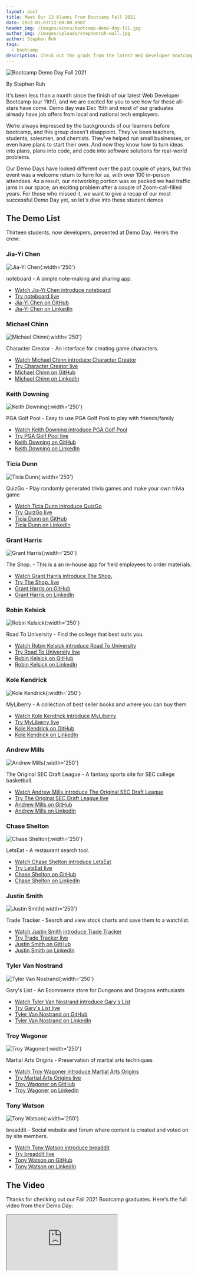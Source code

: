 ```yaml
---
layout: post
title: Meet Our 13 Alumni From Bootcamp Fall 2021
date: 2022-01-03T12:00:00.000Z
header_img: /images/aincu/bootcamp-demo-day-f21.jpg
author_img: /images/uploads/stephenruh-wall.jpg
author: Stephen Ruh
tags:
  - bootcamp
description: Check out the grads from the latest Web Developer Bootcamp program (our 11th)!
---
```

![Bootcamp Demo Day Fall 2021](/images/aincu/bootcamp-demo-day-f21.jpg "Bootcamp Demo Day at Awesome Inc - December 2021")

By Stephen Ruh

It's been less than a month since the finish of our latest Web Developer Bootcamp (our 11th!), and we are excited for you to see how far these all-stars have come. Demo day was Dec 15th and most of our graduates already have job offers from local and national tech employers.

We’re always impressed by the backgrounds of our learners before bootcamp, and this group doesn't disappoint. They've been teachers, students, salesmen, and chemists. They've helped run small businesses, or even have plans to start their own. And now they know how to turn ideas into plans, plans into code, and code into software solutions for real-world problems.

Our Demo Days have looked different over the past couple of years, but this event was a welcome return to form for us, with over 100 in-person attendees. As a result, our networking portion was so packed we had traffic jams in our space; an exciting problem after a couple of Zoom-call-filled years.  For those who missed it, we want to give a recap of our most successful Demo Day yet, so let's dive into these student demos

## The Demo List

Thirteen students, now developers, presented at Demo Day. Here’s the crew:

### Jia-Yi Chen

![Jia-Yi Chen](/images/uploads/jia-yi-chen.jpg){:width='250'}

noteboard - A simple note-making and sharing app.

* [Watch Jia-Yi Chen introduce noteboard](https://www.youtube.com/watch?v=E0zSQVjhSa0&t=561s)
* [Try noteboard live](https://noteboard-fp.web.app/)
* [Jia-Yi Chen on GitHub](https://https://github.com/jiayichen0)
* [Jia-Yi Chen on LinkedIn](https://https://www.linkedin.com/in/jiayijchen/)

### Michael Chinn

![Michael Chinn](/images/uploads/michael-chinn.jpg){:width='250'}

Character Creator - An interface for creating game characters.

* [Watch Michael Chinn introduce Character Creator](https://www.youtube.com/watch?v=E0zSQVjhSa0&t=740s)
* [Try Character Creator live](https://character-creator-89e67.web.app/)
* [Michael Chinn on GitHub](https://https://github.com/michaelschinn)
* [Michael Chinn on LinkedIn](https://)

### Keith Downing

![Keith Downing](/images/uploads/keith-downing.jpg){:width='250'}

PGA Golf Pool - Easy to use PGA Golf Pool to play with friends/family

* [Watch Keith Downing introduce PGA Golf Pool](https://www.youtube.com/watch?v=E0zSQVjhSa0&t=1048s)
* [Try PGA Golf Pool live](https://golfpgapool.web.app/)
* [Keith Downing on GitHub](https://https://github.com/kadowning1)
* [Keith Downing on LinkedIn](https://https://www.linkedin.com/in/kadowning1/)

### Ticia Dunn

![Ticia Dunn](/images/uploads/ticia-dunn.jpg){:width='250'}

QuizGo - Play randomly generated trivia games and make your own trivia game

* [Watch Ticia Dunn introduce QuizGo](https://www.youtube.com/watch?v=E0zSQVjhSa0&t=1167s)
* [Try QuizGo live](https://quizgo-quiz-app.web.app/)
* [Ticia Dunn on GitHub](https://https://github.com/TiciaD)
* [Ticia Dunn on LinkedIn](https://https://www.linkedin.com/in/ticia-dunn/)

### Grant Harris

![Grant Harris](/images/uploads/grant-harris.jpg){:width='250'}

The Shop. - This is a an in-house app for field employees to order materials.

* [Watch Grant Harris introduce The Shop.](https://www.youtube.com/watch?v=E0zSQVjhSa0&t=1332s)
* [Try The Shop. live](https://road-to-university.web.app/)
* [Grant Harris on GitHub](https://https://github.com/GrantHarris1)
* [Grant Harris on LinkedIn](https://https://www.linkedin.com/in/1grantharris1/)

### Robin Kelsick

![Robin Kelsick](/images/uploads/robin-kelsick.jpg){:width='250'}

Road To University - Find the college that best suits you.

* [Watch Robin Kelsick introduce Road To University](https://www.youtube.com/watch?v=E0zSQVjhSa0&t=1455s)
* [Try Road To University live](https://the-shop-app-f2eea.web.app)
* [Robin Kelsick on GitHub](https://https://github.com/robinkelsickii)
* [Robin Kelsick on LinkedIn](https://https://www.linkedin.com/in/robin-kelsick-ii/)

### Kole Kendrick

![Kole Kendrick](/images/uploads/kole-kendrick.jpg){:width='250'}

MyLiberry - A collection of best seller books and where you can buy them

* [Watch Kole Kendrick introduce MyLiberry](https://www.youtube.com/watch?v=E0zSQVjhSa0&t=1628s)
* [Try MyLiberry live](https://library-9b5f5.web.app/)
* [Kole Kendrick on GitHub](https://https://github.com/ViktorKKendrick)
* [Kole Kendrick on LinkedIn](https://https://www.linkedin.com/in/kole-kendrick-4b0071225/)

### Andrew Mills

![Andrew Mills](/images/uploads/andrew-mills.jpg){:width='250'}

The Original SEC Draft League - A fantasy sports site for SEC college basketball.

* [Watch Andrew Mills introduce The Original SEC Draft League](https://www.youtube.com/watch?v=E0zSQVjhSa0&t=1761s)
* [Try The Original SEC Draft League live](https://secdraftleague.web.app/)
* [Andrew Mills on GitHub](https://https://github.com/amills25)
* [Andrew Mills on LinkedIn](https://https://www.linkedin.com/in/amills25/)

### Chase Shelton

![Chase Shelton](/images/uploads/chase-shelton.jpg){:width='250'}

LetsEat - A restaurant search tool.

* [Watch Chase Shelton introduce LetsEat](https://www.youtube.com/watch?v=E0zSQVjhSa0&t=432s)
* [Try LetsEat live](https://final-project-53f22.web.app/)
* [Chase Shelton on GitHub](https://https://github.com/achaseshelton)
* [Chase Shelton on LinkedIn](https://https://www.linkedin.com/in/chase-shelton/)

### Justin Smith

![Justin Smith](/images/uploads/justin-smith.jpg){:width='250'}

Trade Tracker - Search and view stock charts and save them to a watchlist.

* [Watch Justin Smith introduce Trade Tracker](https://www.youtube.com/watch?v=E0zSQVjhSa0&t=1936s)
* [Try Trade Tracker live](https://trading-project-5b164.web.app/)
* [Justin Smith on GitHub](https://https://github.com/justinsmith95)
* [Justin Smith on LinkedIn](https://https://www.linkedin.com/in/justin-smith-b50798225/)

### Tyler Van Nostrand

![Tyler Van Nostrand](/images/uploads/tyler-vannostrand.jpg){:width='250'}

Gary's List - An Ecommerce store for Dungeons and Dragons enthusiasts

* [Watch Tyler Van Nostrand introduce Gary's List](https://www.youtube.com/watch?v=E0zSQVjhSa0&t=2046s)
* [Try Gary's List live](https://garys-list.web.app)
* [Tyler Van Nostrand on GitHub](https://https://github.com/TylerVanNostrand)
* [Tyler Van Nostrand on LinkedIn](https://https://www.linkedin.com/in/tyler-van-nostrand/)

### Troy Wagoner

![Troy Wagoner](/images/uploads/troy-wagoner.jpg){:width='250'}

Martial Arts Origins - Preservation of martial arts techniques

* [Watch Troy Wagoner introduce Martial Arts Origins](https://www.youtube.com/watch?v=E0zSQVjhSa0&t=2175s)
* [Try Martial Arts Origins live](https://martialartsorigins.web.app/)
* [Troy Wagoner on GitHub](https://https://github.com/Troyallen98)
* [Troy Wagoner on LinkedIn](https://https://www.linkedin.com/in/troy-wagoner/)

### Tony Watson

![Tony Watson](/images/uploads/tony-watson.jpg){:width='250'}

breaddit - Social website and forum where content is created and voted on by site members.

* [Watch Tony Watson introduce breaddit](https://www.youtube.com/watch?v=E0zSQVjhSa0&t=901s)
* [Try breaddit live](https://breaddit-98084.web.app/)
* [Tony Watson on GitHub](https://https://github.com/tonybwatson)
* [Tony Watson on LinkedIn](https://https://www.linkedin.com/in/tonybwatson/)

## The Video

Thanks for checking out our Fall 2021 Bootcamp graduates. Here's the full video from their Demo Day:

<div class="embed-responsive embed-responsive-16by9">
  <iframe class="embed-responsive-item" src="https://www.youtube.com/embed/E0zSQVjhSa0" allow="accelerometer; autoplay; encrypted-media; gyroscope; picture-in-picture" allowfullscreen></iframe>
</div>